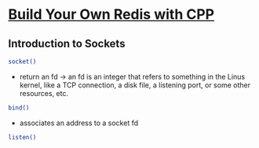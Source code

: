 # [Build Your Own Redis with CPP](https://build-your-own.org/redis/)

## Introduction to Sockets

```bash
socket()
```

- return an fd
-> an fd is an integer that refers to something in the Linus kernel, like a TCP connection, a disk file, a listening port, or some other resources, etc.

```bash
bind()
```

- associates an address to a socket fd

```bash
listen()
```
